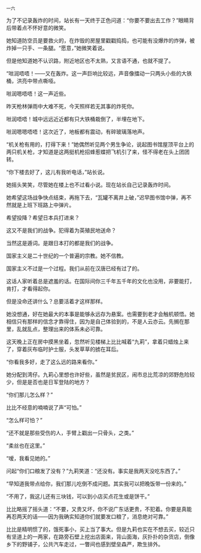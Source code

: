     一六 

   为了不记录轰炸的时间，站长有一天终于正色问道：“你要不要出去工作？”眼睛背后带着点不怀好意的微笑。

   她知道防空员是要救火的，在炸毁的房屋里戳戳捣捣，也可能有没爆炸的炸弹，被炸掉一只手、一条腿。“愿意，”她微笑着说。

   但是他知道她不认识路，附近地区也不太熟，又言语不通，也就不提了。

   “咝润唔唔！——又在轰炸。这一声巨响比较远，声音像擂动一只两头小些的大铁桶，洪亮中带点嘶哑。

   咝润嗯唔唔！这一声近些。

   昨天枪林弹雨中大难不死，今天照样若无其事的炸死你。

   咝润唔唔！城中远远近近都有只大铁桶栽倒了，半埋在地下。

   咝润嗯嗯唔唔！这次近了，地板都有震动，有碎玻璃落地声。

   “机关枪有用的，打得下来！”她偶然听见两个男生争论，说起图书馆屋顶平台上的两只机关枪，才知道是这两挺机枪招蜂惹蝶把飞机引了来，怪不得老在头上团团转。

   “你下楼去好了，这儿有我听电话，”站长说。

   她摇头笑笑，尽管她在楼上也不过看小说。现在站长自己记录轰炸时间。

   她希望这场战争快点结束，再拖下去，“瓦罐不离井上破，”迟早图书馆中弹，再不然就是上班下班路上中弹片。

   希望投降？希望日本兵打进来？

   这又不是我们的战争。犯得着为英殖民地送命？

   当然这是遁词。是跟日本打的都是我们的战争。

   国家主义是二十世纪的一个普遍的宗教。她不信教。

   国家主义不过是一个过程。我们从前在汉唐已经有过了的。

   这话人家听着总是遮羞的话。在国际间你三千年五千年的文化也没用，非要能打，肯打，才看得起你。

   但是没命还讲什么？总要活着才这样那样。

   她没想通，好在她最大的本事是能够永远存为悬案。也需要到老才会触机顿悟。她相信只有那样的信念才靠得住，因为是自己体验到的，不是人云亦云。先搁在那里，乱就乱点，整理出来的体系未必可靠。

   这天晚上正在房中摸黑坐着，忽然听见楼梯上比比喊着“九莉”，拿着只蜡烛上来了，穿着灰布临时护士服，头发草草的掳在耳后。

   “你看我多好，走了这么远的路来看你。”

   她分配到湾仔。九莉心里想也许好些，虽然是贫民区，闹市总比荒凉的郊野危险较少，但是是否也是日军登陆的地方？

   “你们那儿怎么样？”

   比比不经意的喃喃说了声“可怕。”

   “怎么样可怕？”

   “还不就是那些受伤的人，手臂上戳出一只骨头，之类。”

   “柔丝也在这里。”

   “嗳，我看见她的。”

   问起“你们口粮发了没有？”九莉笑道：“还没有。事实是我两天没吃东西了。”

   “早知道我带点给你，我们那儿吃倒不成问题。其实我可以把晚饭带一份来的。”

   “不用了，我这儿还有三块钱，可以到小店买点花生或是饼干。”

   比比略摇了摇头道：“不要，又贵又坏，你不说广东话更贵，不犯着。你要是真能再忍两天的话——因为我确实知道你们就要发口粮了，消息绝对可靠。”

   比比是精明惯了的，饿死事小，买上当了事大。但是九莉也实在不想去买，较近只有坚道上的一两家，在路旁石壁上挖出店面来，背山面海，灰扑扑的杂货店，倒像乡下的野铺子，公共汽车走过，一瞥间也感到壁垒森严，欺生排外。

